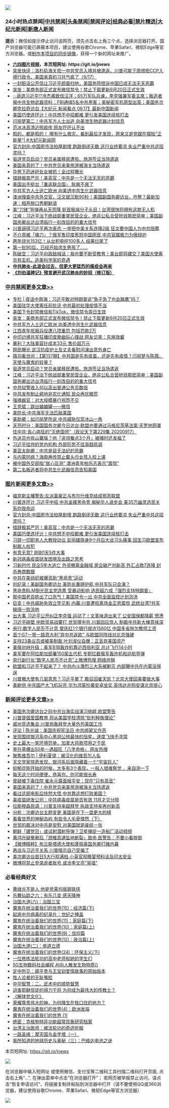 ![](https://raw.githubusercontent.com/fqnews/bnews/master/64photo/fqnews-qr.jpg)

<div id="tt">
<h3>24小时热点禁闻|<a href="#%E4%B8%AD%E5%85%B1%E7%A6%81%E9%97%BB%E6%9B%B4%E5%A4%9A%E6%96%87%E7%AB%A0">中共禁闻</a>|<a href="#%E5%9B%BE%E7%89%87%E6%96%B0%E9%97%BB%E6%9B%B4%E5%A4%9A%E6%96%87%E7%AB%A0">头条禁闻</a>|<a href="#%E6%96%B0%E9%97%BB%E8%AF%84%E8%AE%BA%E6%9B%B4%E5%A4%9A%E6%96%87%E7%AB%A0">禁闻评论|<a href="#%E5%BF%85%E7%9C%8B%E7%BB%8F%E5%85%B8%E5%A5%BD%E6%96%87">经典必看|<a href="/video.md#%E7%A6%81%E7%89%87%E7%B2%BE%E9%80%89">禁片精选</a>|<a href="https://github.com/fqnews/djy/blob/master/gb/nf1351518.md#1">大纪元新闻</a>|<a href="https://github.com/fqnews/ntdtv/blob/master/gb/prog204.md#1">新唐人新闻</a></h3>
<div><b>提示：</b>微信如提示停止访问该网页，须先点击右上角三个点，选择浏览器打开。国产浏览器可能已屏蔽本项目，建议使用谷歌Chrome、苹果Safari、微软Edge等官方浏览器。或<a href="https://github.com/fqnews/bnews/blob/master/%E5%88%B6%E4%BD%9Cgit%E7%A6%81%E9%97%BB%E9%95%9C%E5%83%8F.md">制作本项目的同步镜像</a>，获得一个新的网址来推广。</div>
<ul>
<li><b><a href="http://d1.bdrive.tk/64.mp4" target="_blank">六四图片视频</a>，本页短网址: https://git.io/jnews</b></li>
<li><a href="/bannedvideo/20200918/1398605.md">突发快评：洛杉矶海关拒一中共党员入境并被遣返、川普可能下周颁拒CCP入境行政令、美国来真的习共气疯了（9/17）</a></li>
<li><a href="/bannedvideo/20200918/1398380.md">一封脏话公开信让习近平颜面扫地，美国务院控诉中国已成无法无天恶霸</a></li>
<li><a href="/cbnews/20200918/1398871.md">突发：美商务部正式宣布微信禁令！禁止下载更新9月20日正式生效</a></li>
<li><a href="/bannedvideo/20200918/1398541.md">💥逼退习近平⁉️冷杰甫致信汪洋；65万军队兵谏，李克强兼军委主席；叛逃者揭中共生物武器资料；FBI通缉5名中共黑客；美秘密军机原型出笼；美国务次卿克拉奇访台【大纪元 新闻看点 09.17】最新中国新闻</a></li>
<li><a href="/topimagenews/20200918/1398542.md">美国巧使连环计！中共想不中招都难 更引发美国连续核打击</a></li>
<li><a href="/comments/20200918/1398510.md">闫丽梦第二！中共军方人士出逃 向美泄生物武器计划信息</a></li>
<li><a href="/yule/20200918/1398681.md">范冰冰高清近照疯传 网友吓坏认不出</a></li>
<li><a href="/bannedvideo/20200918/1398480.md">假的，都是假的！ 哪有什么救灾，看到最后才发现，原来又是党媒在摆拍“正能量”| #大纪元新闻网</a></li>
<li><a href="/topimagenews/20200918/1398855.md">官方封杀:中国房市法拍屋剧增 跑路倒闭无数 这行业终要凉 失业严重中共这招灵吗？</a></li>
<li><a href="/cbnews/20200918/1398637.md">驱逐党员启动？党员亲属移民遭拒、旅游签证当场遣返</a></li>
<li><a href="/comments/20200918/1398846.md">美国来真的了！中共党员来美旅游被海关当场遣返</a></li>
<li><a href="/baitai/20200918/1398555.md">华男下药迷奸处女被抓！全过程曝光</a></li>
<li><a href="/topimagenews/20200918/1398671.md">措辞极其严厉！美高官：中共是一个无法无天的恶霸</a></li>
<li><a href="/cnnews/20200918/1398789.md">美国出手挺台「重返联合国」 耿爽不爽了</a></li>
<li><a href="/cbnews/20200918/1398753.md">中共军方人士逃亡欧洲 向美透中共生化武器信息</a></li>
<li><a href="/bannedvideo/20200918/1398592.md">澳洲搜查中共外交官，汪文斌沉默90秒！美国副国务卿访台，咋整？最新加速：相声脱口秀朝鲜语</a></li>
<li><a href="/worldnews/20200918/1398720.md">美“刀锋”导弹再从天而降 斩首极端分子头目！台湾很快将拥有这款无人机</a></li>
<li><a href="/cbnews/20200918/1398663.md">江峰：习近平治下统战部重掌民营企业，绝非公私合营抢钱那麽简单；美国副国务卿出访台湾临行一刻改目的的重大信号</a></li>
<li><a href="/cnnews/20200918/1398928.md">川普逼得习近平再次表态 一举把中美关系连降2级 狂文要中国人为中共陪葬</a></li>
<li><a href="/cnnews/20200918/1398578.md">不介意被「捅刀」？俄军售印度惹怒中国网民 中共官媒极力为俄辩护</a></li>
<li><a href="/cnnews/20200918/1398667.md">两年烧光153亿！从台积电挖100多人 结果烂尾了</a></li>
<li><a href="/ssgc/20200918/1398430.md">第一批90后，已经开始求生男孩了……</a></li>
<li><a href="/bannedvideo/20200918/1398442.md">陈破空：习近平向政敌喊话：我也要不断受教育！美台即将建交？美国大使离京有玄机。逃美科学家的奇遇</a></li>
<li><b><a href="/comments/20200211/1275071.md" target="_blank">中共肺炎-此波会过去，但更大更猛烈的瘟疫会再来</a></b></li>
<li><b><a href="/comments/20200207/1272816.md" target="_blank">《刘伯温碑记》预言避开武汉肺炎的妙招（修订版）</a></b></li>
</ul>
</div>

<div class="catlist">
<h3><a href="/cbnews/" target="_blank">中共禁闻</a><span><a href="/cbnews/" target="_blank" rel="nofollow">更多文章>></a></span></h3>
<ul>
<li><a href="/cbnews/20200919/1399035.md" target="_blank">专栏 | 夜话中南海：习近平敢对特朗普说“兔子急了也会踹鹰”吗？</a></li>
<li><a href="/cbnews/20200919/1399028.md" target="_blank">美国驻华大使离任前批评 中共最初处理疫情不当</a></li>
<li><a href="/cbnews/20200918/1398952.md" target="_blank">美国下令封禁微信和TikTok，微信禁令周日生效</a></li>
<li><a href="/cbnews/20200918/1398871.md" target="_blank">突发：美商务部正式宣布微信禁令！禁止下载更新9月20日正式生效</a></li>
<li><a href="/cbnews/20200918/1398753.md" target="_blank">中共军方人士逃亡欧洲 向美透中共生化武器信息</a></li>
<li><a href="/cbnews/20200918/1398785.md" target="_blank">江西青年拒服兵役遭八项重罚 包括罚款2万</a></li>
<li><a href="/cbnews/20200918/1398736.md" target="_blank">中印边境共军狂播印度歌曲玩心理战 网友讥笑：东施效颦</a></li>
<li><a href="/cbnews/20200918/1398696.md" target="_blank">暴利？大陆美容针成本33元 售价超万元</a></li>
<li><a href="/cbnews/20200918/1398689.md" target="_blank">网民曝光 武汉抗疫护士及丈夫看慰问演出意外身亡</a></li>
<li><a href="/cbnews/20200918/1398684.md" target="_blank">薇羽看世间：【第137期】中共国是先有疫苗，还是先有疫情？闫丽梦与陈薇，天使与魔鬼的较量？</a></li>
<li><a href="/cbnews/20200918/1398637.md" target="_blank">驱逐党员启动？党员亲属移民遭拒、旅游签证当场遣返</a></li>
<li><a href="/cbnews/20200918/1398663.md" target="_blank">江峰：习近平治下统战部重掌民营企业，绝非公私合营抢钱那麽简单；美国副国务卿出访台湾临行一刻改目的的重大信号</a></li>
<li><a href="/cbnews/20200918/1398654.md" target="_blank">中共狱警收入何以高出普通公务员数倍</a></li>
<li><a href="/cbnews/20200918/1398593.md" target="_blank">中共发布制止耕地非农化通知 民众再忧粮荒</a></li>
<li><a href="/cbnews/20200918/1398564.md" target="_blank">强摘器官：对大规模暴行视而不见</a></li>
<li><a href="/cbnews/20200918/1398383.md" target="_blank">王克斌：跳出蛐蛐罐——微信</a></li>
<li><a href="/cbnews/20200918/1398569.md" target="_blank">美防长:中共海军无法匹敌美国</a></li>
<li><a href="/cbnews/20200918/1398544.md" target="_blank">美助卿：如闫丽梦所说 中共威胁仅现冰山一角</a></li>
<li><a href="/cbnews/20200918/1398470.md" target="_blank">天亮时分：美国国务次卿今日访台;欧盟也要通过马格尼茨基法案;天罗地网罩住中共;丧心病狂的“灭绝国师”（政论天下第229集 20200917）</a></li>
<li><a href="/cbnews/20200918/1398432.md" target="_blank">外送员也有山寨版？他「盗领餐点3个月」被捕时还发福了</a></li>
<li><a href="/cbnews/20200918/1398418.md" target="_blank">习近平挂帅的党内机构 外部形势不佳渐趋低调</a></li>
<li><a href="/cbnews/20200918/1398417.md" target="_blank">美亚太助卿：中共是目无法纪的恶霸</a></li>
<li><a href="/cbnews/20200918/1398416.md" target="_blank">与内蒙同病？海南再传禁止戴头巾女孩入校上课</a></li>
<li><a href="/cbnews/20200918/1398415.md" target="_blank">被中国外交部指“居心叵测” 澳洲青年柏乐志表示“震惊”</a></li>
<li><a href="/cbnews/20200918/1398406.md" target="_blank">第二名叛逃者将中共生化武器信息告知美国</a></li>

</ul>
</div>
<div class="catlist">
<h3><a href="/topimagenews/" target="_blank">图片新闻</a><span><a href="/topimagenews/" target="_blank" rel="nofollow">更多文章>></a></span></h3>
<ul>
<li><a href="/topimagenews/20200919/1399027.md" target="_blank">福克斯主播警告:左派富豪正与布尔什维克结成邪恶联盟</a></li>
<li><a href="/topimagenews/20200919/1398980.md" target="_blank">川普连环计 习近平中招 中共金援黑命贵 揭秘华人进步会 美35万幽灵选民关系你我命运</a></li>
<li><a href="/topimagenews/20200918/1398855.md" target="_blank">官方封杀:中国房市法拍屋剧增 跑路倒闭无数 这行业终要凉 失业严重中共这招灵吗？</a></li>
<li><a href="/topimagenews/20200918/1398671.md" target="_blank">措辞极其严厉！美高官：中共是一个无法无天的恶霸</a></li>
<li><a href="/topimagenews/20200918/1398542.md" target="_blank">美国巧使连环计！中共想不中招都难 更引发美国连续核打击</a></li>
<li><a href="/topimagenews/20200917/1398314.md" target="_blank">习辞一切职务人大教授动议 彭丽媛隐身9个月后大谈习头痛事 回击习欧盟宣布制裁人权犯</a></li>
<li><a href="/topimagenews/20200917/1398231.md" target="_blank">有意无意? 刚刚1天5件大事</a></li>
<li><a href="/comments/20200917/1029129.md" target="_blank">新冠病毒疫苗研发困境及出路之思考</a></li>
<li><a href="/topimagenews/20200917/1398208.md" target="_blank">习新时代 民企5年大逃亡 外资撤离金融域 房企破产创新高 外汇占款7连降 封杀券商数据</a></li>
<li><a href="/topimagenews/20200917/1398166.md" target="_blank">中共在美组织被爆资助“黑命贵”运动</a></li>
<li><a href="/topimagenews/20200917/1398096.md" target="_blank">创纪录！美副国务卿访台 美防长重磅护航 中共军队只会演？</a></li>
<li><a href="/topimagenews/20200917/1398029.md" target="_blank">黑命贵BLM倒光民主党选票 受暴动影响 选民超六成「强烈支持特朗普」</a></li>
<li><a href="/topimagenews/20200917/1398027.md" target="_blank">帮中国老百姓出了口恶气！美国禁令一出 中共全面监控计划泡汤</a></li>
<li><a href="/topimagenews/20200917/1397683.md" target="_blank">巨变！中共威胁失效立竿见影 内幕:川普遭拒离场金正恩震惊 武统台湾?共军输得一败涂地</a></li>
<li><a href="/topimagenews/20200916/1397636.md" target="_blank">出大事 习近平公开纠正李克强 运动了！文革味道出来了 公安国保都降薪 愤懑</a></li>
<li><a href="/topimagenews/20200916/1397568.md" target="_blank">习近平碰壁 中欧贸易战要打 世贸撑中共 川普回应惊人 制裁中共新大棒意味深</a></li>
<li><a href="/topimagenews/20200916/1397492.md" target="_blank">央行:数字人民币不计息 曾庆红1个银行就诈1560亿 中国多省拖欠教师工资</a></li>
<li><a href="/topimagenews/20200916/1397450.md" target="_blank">首个G7一带一路意大利&#8221;弃中共返欧&#8221; 与欧盟同阵线对北京强硬</a></li>
<li><a href="/topimagenews/20200916/1397396.md" target="_blank">支持23条议员或被美制裁 叶刘淑仪自爆：正丢弃美国资产</a></li>
<li><a href="/topimagenews/20200916/1397395.md" target="_blank">美俄对峙升级：美军B1B轰炸机靠近西伯利亚 总计飞行14小时</a></li>
<li><a href="/topimagenews/20200916/1397334.md" target="_blank">美军要在阿拉斯加部署150架五代机 专职拦截俄军轰炸机和巡航导弹</a></li>
<li><a href="/topimagenews/20200916/1397317.md" target="_blank">央行副行长“数字人民币不计息”上微博热搜 网络炸锅</a></li>
<li><a href="/topimagenews/20200915/1397006.md" target="_blank">欧盟和习近平干起来了？ 中共内斗激烈三大系被剿灭 内部曝中共在内蒙没得逞</a></li>
<li><a href="/topimagenews/20200915/1396933.md" target="_blank">川普撤大使有几层意思？习近平晕了 敢召回崔天凯？北京大使回美要做大事</a></li>
<li><a href="/topimagenews/20200915/1396918.md" target="_blank">美断供 中共国产大飞机玩完 华为鸿蒙抄袭安卓坐实 英伟达并购安谋北京提心</a></li>

</ul>
</div>
<div class="catlist">
<h3><a href="/comments/" target="_blank">新闻评论</a><span><a href="/comments/" target="_blank" rel="nofollow">更多文章>></a></span></h3>
<ul>
<li><a href="/comments/20200919/1399057.md" target="_blank">美国务次卿访台之际中共台海实战演习挑衅 欧盟警告</a></li>
<li><a href="/comments/20200919/1399036.md" target="_blank">川普提倡爱国教育 将从美国学校清除“批判种族理论”</a></li>
<li><a href="/comments/20200919/1399023.md" target="_blank">威州竞选集会 川普炮轰拜登大量外包美国工作</a></li>
<li><a href="/comments/20200919/1399019.md" target="_blank">评论 | 陈光诚：美国庆祝宪法日 中共绑架又作恶</a></li>
<li><a href="/comments/20200919/1398991.md" target="_blank">发现围绕银河系中心黑洞公转最快的恒星，速度飞快不寻常</a></li>
<li><a href="/comments/20200919/1398976.md" target="_blank">史上最大一笔环境罚单，加拿大将款项用之于民</a></li>
<li><a href="/comments/20200919/1398958.md" target="_blank">李升基爆出50年一遇超旺「八字命格」 网友热搜</a></li>
<li><a href="/comments/20200919/1398957.md" target="_blank">聚焦维吾尔 | 伊利夏提：被汉化的维吾尔人名</a></li>
<li><a href="/comments/20200918/1398951.md" target="_blank">天文学家惊奇发现，银河系后面隐藏着一个“宇宙巨人”</a></li>
<li><a href="/comments/20200918/1398905.md" target="_blank">抑郁症刚开始的时候，大多有3个表现，一般人很难察觉 ，来自测一下</a></li>
<li><a href="/comments/20200918/1398904.md" target="_blank">每天这个时间便便，恭喜你，你可能很长寿</a></li>
<li><a href="/comments/20200918/1398872.md" target="_blank">曾疑被下毒住院 崔永元露面报平安：现在“只有高音”</a></li>
<li><a href="/comments/20200918/1398846.md" target="_blank">美国来真的了！中共党员来美旅游被海关当场遣返</a></li>
<li><a href="/comments/20200918/1398842.md" target="_blank">看过这部电影后恍然大悟 中共靠这想打败美国？</a></li>
<li><a href="/comments/20200918/1398837.md" target="_blank">美疫苗研发公司：中共病毒疫苗是否有效 11月才见分晓</a></li>
<li><a href="/comments/20200918/1398836.md" target="_blank">拉斯穆森民调：川普支持率超拜登 执政支持率再创新高</a></li>
<li><a href="/comments/20200918/1398835.md" target="_blank">分析：次卿访台主题变更 美国是在下一盘更大的棋</a></li>
<li><a href="/comments/20200918/1398834.md" target="_blank">看看世界的神秘岛屿 有些令人毛骨悚然（下）</a></li>
<li><a href="/comments/20200918/1398827.md" target="_blank">世贸的裁决对中共是安慰 对美国就是废纸一张</a></li>
<li><a href="/comments/20200918/1398821.md" target="_blank">朝鲜「建党日」或试射潜射导弹？卫星捕捉一造船厂活动频频</a></li>
<li><a href="/comments/20200918/1398820.md" target="_blank">黄鸿升疑晕厥后「颈椎高速坠地断裂」致命 医警告：不要小看摔倒</a></li>
<li><a href="/comments/20200918/1398817.md" target="_blank">【微博精粹】布兰斯塔德大使和蓬佩奥国务卿打赌内幕</a></li>
<li><a href="/comments/20200918/1398792.md" target="_blank">再谈与习近平关系 川普暗示自己受骗了</a></li>
<li><a href="/comments/20200918/1398791.md" target="_blank">美次卿访台首日5大行程满档 小英官邸晚宴预料谈及印太安全</a></li>
<li><a href="/comments/20200918/1398776.md" target="_blank">微博将禁止登录逝者账号 或涉李文亮&quot;哭墙&quot;</a></li>

</ul>
</div>

<div class="catlist">
<h3>必看经典好文</h3>
<ul>
<li><a href="/lifebaike/20190522/1131765.md" target="_blank">黄继光不是人 他是党莱坞版钢铁侠</a></li>
<li><a href="/tculture/20190101/792146.md" target="_blank">乐舞仙踪之六：有乐几变 感天降神</a></li>
<li><a href="/cbnews/20180312/913459.md" target="_blank">治国大道(六)：治国三宝</a></li>
<li><a href="/topimagenews/20180610/955499.md" target="_blank">魔鬼在统治着我们的世界(15)：经济篇(下)</a></li>
<li><a href="/comments/20200702/1354076.md" target="_blank">起底中共病毒的纪录片：世纪之掩盖</a></li>
<li><a href="/topimagenews/20180530/950691.md" target="_blank">魔鬼在统治着我们的世界(11)：家庭篇(下)</a></li>
<li><a href="/topimagenews/20180529/950153.md" target="_blank">魔鬼在统治着我们的世界(10)：家庭篇(上)</a></li>
<li><a href="/topimagenews/20180529/949649.md" target="_blank">魔鬼在统治着我们的世界(9)：信仰篇</a></li>
<li><a href="/topimagenews/20180601/951286.md" target="_blank">魔鬼在统治着我们的世界(12)：政治篇(上)</a></li>
<li><a href="/cbnews/20180308/911611.md" target="_blank">治国大道(二)：帝道立德</a></li>
<li><a href="/cbnews/20180907/994846.md" target="_blank">魔鬼在统治着我们的世界(24)：环保主义(下)</a></li>
<li><a href="/cbnews/20200702/1354550.md" target="_blank">一位修炼法轮功的高中老师和她的学生们</a></li>
<li><a href="/topimagenews/20200527/1335347.md" target="_blank">5G生物数码社会编程 AI向人散发生物物质()</a></li>
<li><a href="/comments/20200616/1345658.md" target="_blank">定中所见：薛平贵与王宝钏爱情故事的原始版本</a></li>
<li><a href="/comments/20200606/783250.md" target="_blank">牲人论者的无耻嘴脸</a></li>
<li><a href="/comments/20200605/783249.md" target="_blank">中华智慧：二、武术中的顺势智慧</a></li>
<li><a href="/comments/20200622/1346846.md" target="_blank">迫害耶稣信徒的得力干将  为何成为最伟大的传教士？</a></li>
<li><a href="/bookwiki/20130610/138400.md" target="_blank">《解体党文化》</a></li>
<li><a href="/comments/20200618/1346830.md" target="_blank">荣耀尊贵伟大的神，为何降生在牲口住的地方？</a></li>
<li><a href="/topimagenews/20180522/946266.md" target="_blank">魔鬼在统治着我们的世界(4)：欧洲发端</a></li>
<li><a href="/topimagenews/20180519/944624.md" target="_blank">魔鬼在统治着我们的世界 (1)</a></li>
<li><a href="/comments/20200705/783265.md" target="_blank">绝密：克格勃特异功能超常现象研究档案</a></li>
<li><a href="/comments/20200801/1373219.md" target="_blank">台湾主治医师：被法轮功的奇迹折服</a></li>
<li><a href="/tculture/20160806/568214.md" target="_blank">一路圣缘：摩天国与金字塔（一）</a></li>
<li><a href="/tculture/xiulian/20170726/797589.md" target="_blank">我所知道的地球历史与奥秘（三）：巴格达电池之谜</a></li>

</ul>
</div>

本页短网址: https://git.io/jnews

![](https://raw.githubusercontent.com/fqnews/bnews/master/64photo/fqnews-qr.jpg)

在浏览器中输入短网址 或使用微信、支付宝等二维码工具扫描二维码打开页面, 点击右上角"...", 在弹出菜单中点击“在浏览器打开”； 若网页被举报禁止访问，请点击“恢复申请访问”，将链接复制并粘贴到浏览器中打开（请不要使用QQ或360浏览器，建议使用谷歌Chrome、苹果Safari、微软Edge等官方浏览器）

![](https://raw.githubusercontent.com/fqnews/bnews/master/64photo/wx.jpg)